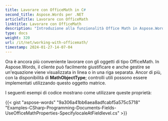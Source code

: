 ```yaml
---
title: Lavorare con OfficeMath in C#
second_title: Aspose.Words per .NET
articleTitle: Lavorare con OfficeMath
linktitle: Lavorare con OfficeMath
description: "Introduzione alla funzionalità Office Math in Aspose.Words per .NET."
type: docs
weight: 320
url: /it/net/working-with-officemath/
timestamp: 2024-01-27-14-07-04
---
```


Ora è ancora più conveniente lavorare con gli oggetti di tipo OfficeMath. In Aspose.Words, il cliente può facilmente giustificare e anche gestire se un'equazione viene visualizzata in linea o in una riga separata. Ancor di più, con la disponibilità di **MathObjectType**; controlli utili possono essere implementati utilizzando questo oggetto matrice.

I seguenti esempi di codice mostrano come utilizzare queste proprietà:

{{< gist "aspose-words" "9a306a41bb6aea8adfcabf5a575c5718" "Examples-CSharp-Programming-Documents-Fields-UseOfficeMathProperties-SpecifylocaleAtFieldlevel.cs" >}}
